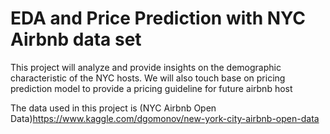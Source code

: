 # EDA and Price Prediction with NYC Airbnb data set 

This project will analyze and provide insights on the demographic characteristic of the NYC hosts. We will also touch base on pricing prediction model to provide a pricing guideline for future airbnb host

The data used in this project is (NYC Airbnb Open Data)<https://www.kaggle.com/dgomonov/new-york-city-airbnb-open-data>
